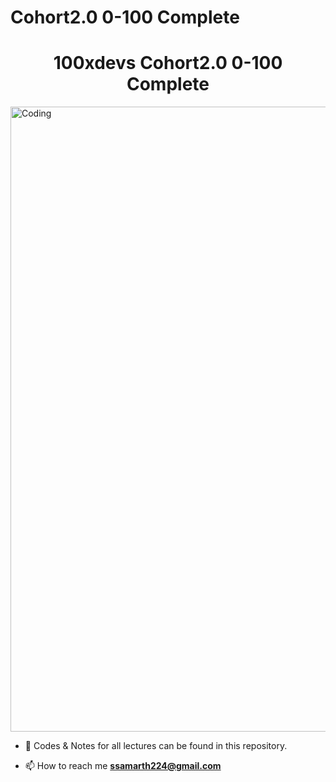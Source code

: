 # Cohort2.0  0-100 Complete
<h1 align="center">100xdevs Cohort2.0  0-100 Complete</h1>

<img aling="center" alt="Coding" width="1000" src="https://appx-wsb.classx.co.in/teachcode/admin/COURSE/cover/1699610005757WhatsApp-Image-2023-11-10-at-3.16.18-PM.jpeg" alt="">


- 🌱 Codes & Notes for all lectures can be found in this repository.

- 📫 How to reach me **ssamarth224@gmail.com**
